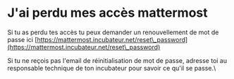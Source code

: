 # J'ai perdu mes accès mattermost

Si tu  as perdu tes accès tu peux demander un renouvellement de mot de passe ici [https://mattermost.incubateur.net/reset\_password](https://mattermost.incubateur.net/reset\_password)

Si tu ne reçois pas l'email de réinitialisation de mot de passe, adresse toi au responsable technique de ton incubateur pour savoir ce qu'il se passe.\
